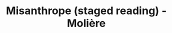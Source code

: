 ---
layout: production
title: Misanthrope (staged reading) - Molière
dates: November 18, 2012
location: Titzal Café, Chicago
synopsis: Before there was political correctness, there was Alceste, whose blunt truthfulness embarrasses his friends and makes him tremendously unpopular within respectable society.  But there is the honest woman Eliante who pins for him, and Célimène who lusts after him, which leads to quirky flirtations, ripping heartbreaks, and a comedic exile.

production:
  - name: Adrian Balbontin
    title: Director
    bio_url: http://accidentalshakespeare.com/about/company/adrian_balbontin

cast:
- actor: Jared McDaris
  role: Alceste
  actor_bio_url: http://accidentalshakespeare.com/about/company/jared_mcdaris
- actor: Ryan Czerwonko
  role: Oronte
  actor_bio_url: http://accidentalshakespeare.com/about/company/ryan_czerwonko
- actor: Veronica Blaire
  role: Basque
  actor_bio_url: http://accidentalshakespeare.com/about/company/veronica_blaire
- actor: Abby Smith
  role: Celimine
  actor_bio_url: http://accidentalshakespeare.com/about/company/abby_smith
- actor: Brandon Jeromy
  role: Acaste
  actor_bio_url: http://accidentalshakespeare.com/about/company/brandon_jeromy
- actor: Eliza Shin
  role: Arsinoe
  actor_bio_url: http://accidentalshakespeare.com/about/company/eliza_shin
- actor: Elyse Edelman
  role: Eliante
  actor_bio_url: http://accidentalshakespeare.com/about/company/elyse_edelman
- actor: George Christophert
  role: Clitandre
  actor_bio_url: http://accidentalshakespeare.com/about/company/george_christophert
- actor: Jacob Louis Grubb
  role: Philinte
  actor_bio_url: http://accidentalshakespeare.com/about/company/jacob_louis_grubb
- actor: Jeff Kurysz
  role: DuBois
  actor_bio_url: http://accidentalshakespeare.com/about/company/jeff_kurysz
---
